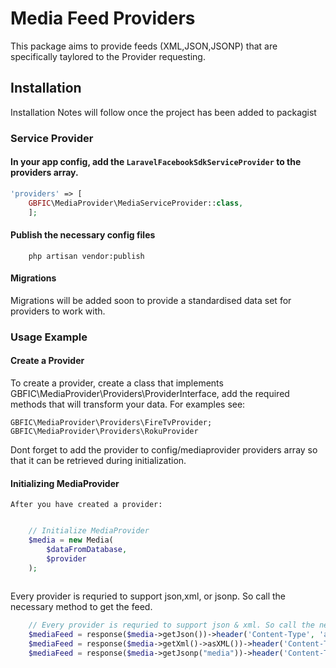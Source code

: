 # Media Feed Providers

This package aims to provide feeds (XML,JSON,JSONP) that are specifically taylored to the Provider requesting.

## Installation

Installation Notes will follow once the project has been added to packagist


### Service Provider

#### In your app config, add the `LaravelFacebookSdkServiceProvider` to the providers array.

```php
'providers' => [
    GBFIC\MediaProvider\MediaServiceProvider::class,
    ];
```
#### Publish the necessary config files

```
	php artisan vendor:publish
```
	
#### Migrations

Migrations will be added soon to provide a standardised data set for providers to work with.

### Usage Example

#### Create a Provider
	
To create a provider, create a class that implements GBFIC\MediaProvider\Providers\ProviderInterface, add the required methods that will transform your data. For examples see:

```
GBFIC\MediaProvider\Providers\FireTvProvider;
GBFIC\MediaProvider\Providers\RokuProvider
```

Dont forget to add the provider to config/mediaprovider providers array so that it can be retrieved during initialization. 

	
#### Initializing MediaProvider

	After you have created a provider:
	
``` php

	// Initialize MediaProvider
	$media = new Media(
		$dataFromDatabase, 
		$provider
	);
		
```

Every provider is requried to support json,xml, or jsonp. So call the necessary method to get the feed.
	
``` php
	// Every provider is requried to support json & xml. So call the necessary method to get the feed.
	$mediaFeed = response($media->getJson())->header('Content-Type', 'application/json');
	$mediaFeed = response($media->getXml()->asXML())->header('Content-Type', 'text/xml');
	$mediaFeed = response($media->getJsonp("media"))->header('Content-Type', 'application/json');
```

